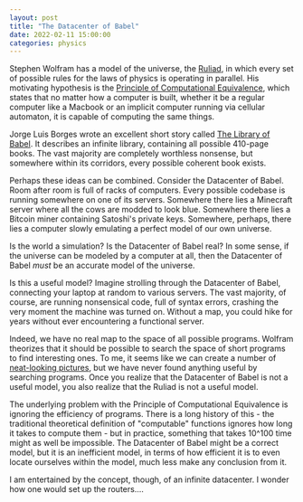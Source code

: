 ```yaml
---
layout: post
title: "The Datacenter of Babel"
date: 2022-02-11 15:00:00
categories: physics
---
```


Stephen Wolfram has a model of the universe, the
[Ruliad](https://writings.stephenwolfram.com/2021/11/the-concept-of-the-ruliad/),
in which every set of
possible rules for the laws of physics is operating in parallel. His
motivating hypothesis is the [Principle of Computational
Equivalence](https://mathworld.wolfram.com/PrincipleofComputationalEquivalence.html),
which states that no matter how a computer is
built, whether it be a regular computer like a Macbook or an implicit
computer running via cellular automaton, it is capable of computing
the same things.

Jorge Luis Borges wrote an excellent short story called [The Library
of
Babel](https://sites.evergreen.edu/politicalshakespeares/wp-content/uploads/sites/226/2015/12/Borges-The-Library-of-Babel.pdf). It
describes an infinite library, containing all possible
410-page books. The vast majority are completely worthless nonsense,
but somewhere within its corridors, every possible coherent book
exists.

Perhaps these ideas can be combined. Consider the Datacenter of
Babel. Room after room is full of racks of computers. Every possible
codebase is running somewhere on one of its servers. Somewhere there
lies a Minecraft server where all the cows
are modded to look blue. Somewhere there lies a Bitcoin miner
containing Satoshi's private keys. Somewhere, perhaps, there lies a
computer slowly emulating a perfect model of our own universe.

Is the world a simulation? Is the Datacenter of Babel real? In some
sense, if the universe can be modeled by a computer at all, then the Datacenter of Babel *must*
be an accurate model of the universe.

Is this a useful model? Imagine strolling through the Datacenter of
Babel, connecting your laptop at random to various servers. The vast
majority, of course, are running nonsensical code, full of syntax
errors, crashing the very moment the machine was turned on. Without a
map, you could hike for years without ever encountering a functional
server.

Indeed, we have no real map to the space of all possible
programs. Wolfram theorizes that it should be possible to search the
space of short programs to find interesting ones. To me, it seems like
we can create a number of [neat-looking
pictures](https://www.wolframscience.com/nks/p54--more-cellular-automata/),
but we have never found anything useful by searching programs. Once
you realize that the Datacenter of Babel is not a useful model, you
also realize that the Ruliad is not a useful model.

The underlying problem with the Principle of Computational Equivalence
is ignoring the efficiency of programs. There
is a long history of this - the traditional theoretical definition of
"computable" functions ignores how long it takes to compute them - but
in practice, something that takes 10^100 time might as well be
impossible. The Datacenter of Babel might be a correct model, but it
is an inefficient model, in terms of how efficient it is to even
locate ourselves within the model, much less make any conclusion from
it.

I am entertained by the concept, though, of an infinite datacenter. I
wonder how one would set up the routers....
